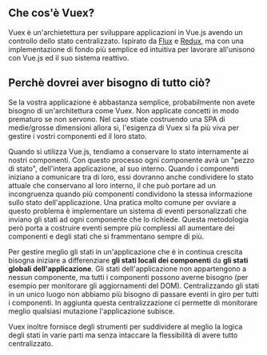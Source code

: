 ## Che cos'è Vuex?

Vuex è un'archietettura per sviluppare applicazioni in Vue.js avendo un controllo dello stato centralizzato. Ispirato da [Flux](https://facebook.github.io/flux/) e [Redux](https://github.com/rackt/redux), ma con una implementazione di fondo più semplice ed intuitiva per lavorare all'unisono con Vue.js ed il suo sistema reattivo.

## Perchè dovrei aver bisogno di tutto ciò?

Se la vostra applicazione è abbastanza semplice, probabilmente non avete bisogno di un'architettura come Vuex. Non applicate concetti in modo prematuro se non servono. Nel caso stiate costruendo una SPA di medie/grosse dimensioni allora si, l'esigenza di Vuex si fa più viva per gestire i vostri componenti ed il loro stato.

Quando si utilizza Vue.js, tendiamo a conservare lo stato internamente ai nostri componenti. Con questo processo ogni componente avrà un "pezzo di stato", dell'intera applicazione, al suo interno. Quando i componenti iniziano a comunicare tra di loro, essi dovranno anche condividere lo stato attuale che conservano al loro interno, il che può portare ad un incongruenza quando più componenti condividono la stessa informazione sullo stato dell'applicazione. Una pratica molto comune per ovviare a questo problema è implementare un sistema di eventi personalizzati che inviano gli stati ad ogni componente che lo richiede. Questa metodologia però porta a costruire eventi sempre più complessi all aumentare dei componenti e degli stati che si frammentano sempre di più.

Per gestire meglio gli stati in un'applicazione che è in continua crescita bisogna iniziare a differenziare **gli stati locali dei componenti** da **gli stati globali dell'applicazione**. Gli stati dell'applicazione non appartengono a nessun componente, ma tutti i componenti possono averne bisogno (per esempio per monitorare gli aggiornamenti del DOM). Centralizzando gli stati in un unico luogo non abbiamo più bisogno di passare eventi in giro per tutti i componenti. In aggiunta questa centralizzazione ci permette di monitorare meglio qualsiasi mutazione l'applicazione subisce.

Vuex inoltre fornisce degli strumenti per suddividere al meglio la logica degli stati in varie parti ma senza intaccare la flessibilità di avere tutto centralizzato.
